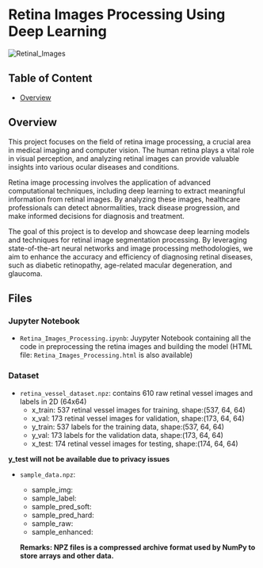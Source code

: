 # Retina Images Processing Using Deep Learning

![Retinal_Images](https://github.com/Cheung-Chak-Hang-Billy/Retina-Images-Processing/assets/148378750/9c53d40e-9f4e-41b7-b4fe-422d1d724f10)

## Table of Content
- [Overview](#Overview)

## Overview
This project focuses on the field of retina image processing, a crucial area in medical imaging and computer vision. The human retina plays a vital role in visual perception, and analyzing retinal images can provide valuable insights into various ocular diseases and conditions.

Retina image processing involves the application of advanced computational techniques, including deep learning to extract meaningful information from retinal images. By analyzing these images, healthcare professionals can detect abnormalities, track disease progression, and make informed decisions for diagnosis and treatment.

The goal of this project is to develop and showcase deep learning models and techniques for retinal image segmentation processing. By leveraging state-of-the-art neural networks and image processing methodologies, we aim to enhance the accuracy and efficiency of diagnosing retinal diseases, such as diabetic retinopathy, age-related macular degeneration, and glaucoma.

## Files
### Jupyter Notebook
- ```Retina_Images_Processing.ipynb```: Juypyter Notebook containing all the code in preprocessing the retina images and building the model
(HTML file: ```Retina_Images_Processing.html``` is also available)

### Dataset
- ```retina_vessel_dataset.npz```: contains 610 raw retinal vessel images and labels in 2D (64x64)
  - x_train: 537 retinal vessel images for training, shape:(537, 64, 64)
  - x_val: 173 retinal vessel images for validation, shape:(173, 64, 64)
  - y_train: 537 labels for the training data, shape:(537, 64, 64)
  - y_val: 173 labels for the validation data, shape:(173, 64, 64)
  - x_test: 174 retinal vessel images for testing, shape:(174, 64, 64)
  
**y_test will not be available due to privacy issues** 

- ```sample_data.npz```:
  - sample_img:
  - sample_label:
  - sample_pred_soft:
  - sample_pred_hard:
  - sample_raw:
  - sample_enhanced:
  
  **Remarks: NPZ files is a compressed archive format used by NumPy to store arrays and other data.**
